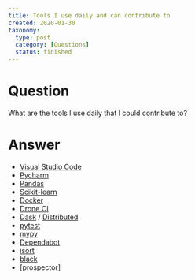 ```yaml
---
title: Tools I use daily and can contribute to
created: 2020-01-30
taxonomy:
  type: post
  category: [Questions]
  status: finished
---
```


# Question
What are the tools I use daily that I could contribute to?

# Answer
* [Visual Studio Code](https://github.com/microsoft/vscode)
* [Pycharm](https://github.com/JetBrains/intellij-community)
* [Pandas](https://github.com/pandas-dev/pandas)
* [Scikit-learn](https://github.com/scikit-learn/scikit-learn)
* [Docker](https://github.com/moby/moby)
* [Drone CI](https://github.com/drone/drone)
* [Dask](https://github.com/dask/dask) / [Distributed](https://github.com/dask/distributed)
* [pytest](https://github.com/pytest-dev/pytest)
* [mypy](https://github.com/python/mypy)
* [Dependabot](https://github.com/dependabot/dependabot-core)
* [isort](https://github.com/timothycrosley/isort)
* [black]()
* [prospector]
